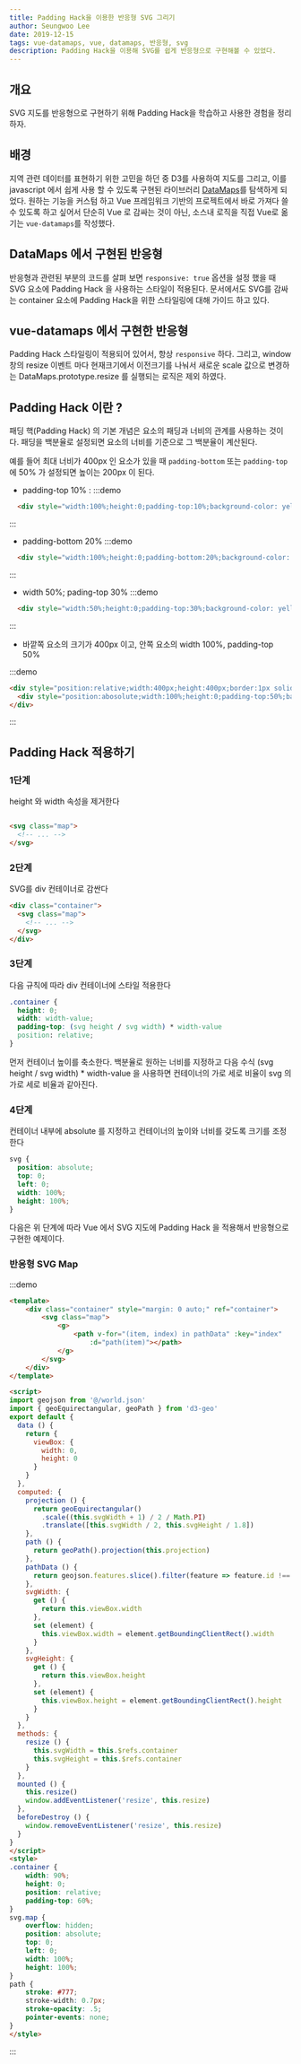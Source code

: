 ```yaml
---
title: Padding Hack을 이용한 반응형 SVG 그리기
author: Seungwoo Lee
date: 2019-12-15
tags: vue-datamaps, vue, datamaps, 반응형, svg
description: Padding Hack을 이용해 SVG를 쉽게 반응형으로 구현해볼 수 있었다.
---
```


## 개요
SVG 지도를 반응형으로 구현하기 위해 Padding Hack을 학습하고 사용한 경험을 정리하자.

## 배경
지역 관련 데이터를 표현하기 위한 고민을 하던 중 D3를 사용하여 지도를 그리고, 이를 javascript 에서 쉽게 사용 할 수 있도록 구현된 라이브러리 [DataMaps](https://datamaps.github.io/)를 탐색하게 되었다. 원하는 기능을 커스텀 하고 Vue 프레임워크 기반의 프로젝트에서 바로 가져다 쓸 수 있도록 하고 싶어서 단순히 Vue 로 감싸는 것이 아닌, 소스내 로직을 직접 Vue로 옮기는 `vue-datamaps`를 작성했다.

## DataMaps 에서 구현된 반응형
반응형과 관련된 부분의 코드를 살펴 보면 `responsive: true` 옵션을 설정 했을 때 SVG 요소에 Padding Hack 을 사용하는 스타일이 적용된다. 문서에서도 SVG를 감싸는 container 요소에 Padding Hack을 위한 스타일링에 대해 가이드 하고 있다. 

## vue-datamaps 에서 구현한 반응형
Padding Hack 스타일링이 적용되어 있어서, 항상 `responsive` 하다. 그리고, window 창의 resize 이벤트 마다 현재크기에서 이전크기를 나눠서 새로운 scale 값으로 변경하는 DataMaps.prototype.resize 를 실행되는 로직은 제외 하였다. 

## Padding Hack 이란 ?
패딩 핵(Padding Hack) 의 기본 개념은 요소의 패딩과 너비의 관계를 사용하는 것이다. 패딩을 백분율로 설정되면 요소의 너비를 기준으로 그 백분율이 계산된다. 

예를 들어 최대 너비가 400px 인 요소가 있을 때 `padding-bottom` 또는 `padding-top`에 50% 가 설정되면 높이는 200px 이 된다.

* padding-top 10% :
:::demo
```html
  <div style="width:100%;height:0;padding-top:10%;background-color: yellow;"></div>
```
:::

* padding-bottom 20%
:::demo
```html
  <div style="width:100%;height:0;padding-bottom:20%;background-color: yellow;"></div>
```
:::

* width 50%; pading-top 30%
:::demo
```html
  <div style="width:50%;height:0;padding-top:30%;background-color: yellow;"></div>
```
:::

* 바깥쪽 요소의 크기가 400px 이고, 안쪽 요소의 width 100%, padding-top 50%

:::demo
```html
<div style="position:relative;width:400px;height:400px;border:1px solid;">
  <div style="position:abosolute;width:100%;height:0;padding-top:50%;background-color: yellow;"></div>
</div>
```
:::

## Padding Hack 적용하기

### 1단계
height 와 width 속성을 제거한다 
```html

<svg class="map">
  <!-- ... -->
</svg>

```

### 2단계
SVG를 div 컨테이너로 감싼다 

```html
<div class="container">
  <svg class="map">
    <!-- ... -->
  </svg>
</div>
```


### 3단계 
다음 규칙에 따라 div 컨테이너에 스타일 적용한다 
```css
.container {
  height: 0;
  width: width-value;
  padding-top: (svg height / svg width) * width-value
  position: relative;
}
```
먼저 컨테이너 높이를 축소한다. 백분율로 원하는 너비를 지정하고 다음 수식 (svg height / svg width) * width-value 을 사용하면 컨테이너의 가로 세로 비율이 svg 의 가로 세로 비율과 같아진다. 

### 4단계 
컨테이너 내부에 absolute 를 지정하고 컨테이너의 높이와 너비를 갖도록 크기를 조정한다 
```css
svg {
  position: absolute;
  top: 0;
  left: 0;
  width: 100%;
  height: 100%;
}

```

다음은 위 단계에 따라 Vue 에서 SVG 지도에 Padding Hack 을 적용해서 반응형으로 구현한 예제이다.

### 반응형 SVG Map

:::demo
```html
<template>
    <div class="container" style="margin: 0 auto;" ref="container">
        <svg class="map">
            <g>
                <path v-for="(item, index) in pathData" :key="index"
                    :d="path(item)"></path>
            </g>
        </svg>
    </div>
</template>

<script>
import geojson from '@/world.json'
import { geoEquirectangular, geoPath } from 'd3-geo'
export default {
  data () {
    return {
      viewBox: {
        width: 0,
        height: 0
      }
    }
  },
  computed: {
    projection () {
      return geoEquirectangular()
        .scale((this.svgWidth + 1) / 2 / Math.PI)
        .translate([this.svgWidth / 2, this.svgHeight / 1.8])
    },
    path () {
      return geoPath().projection(this.projection)
    },
    pathData () {
      return geojson.features.slice().filter(feature => feature.id !== 'ATA')
    },
    svgWidth: {
      get () {
        return this.viewBox.width
      },
      set (element) {
        this.viewBox.width = element.getBoundingClientRect().width
      }
    },
    svgHeight: {
      get () {
        return this.viewBox.height
      },
      set (element) {
        this.viewBox.height = element.getBoundingClientRect().height
      }
    }
  },
  methods: {
    resize () {
      this.svgWidth = this.$refs.container
      this.svgHeight = this.$refs.container
    }
  },
  mounted () {
    this.resize()
    window.addEventListener('resize', this.resize)
  },
  beforeDestroy () {
    window.removeEventListener('resize', this.resize)
  }
}
</script>
<style>
.container {
    width: 90%;
    height: 0;
    position: relative;
    padding-top: 60%;
}
svg.map {
    overflow: hidden;
    position: absolute;
    top: 0;
    left: 0;
    width: 100%;
    height: 100%;
}
path {
    stroke: #777;
    stroke-width: 0.7px;
    stroke-opacity: .5;
    pointer-events: none;
}
</style>

```
:::



<script>
import geojson from '../.vuepress/world.json'
import { geoEquirectangular, geoPath } from 'd3-geo'
export default {
  data () {
    return {
      viewBox: {
        width: 0,
        height: 0
      }
    }
  },
  computed: {
    projection () {
      return geoEquirectangular()
        .scale((this.svgWidth + 1) / 2 / Math.PI)
        .translate([this.svgWidth / 2, this.svgHeight / 1.8])
    },
    path () {
      return geoPath().projection(this.projection)
    },
    pathData () {
      return geojson.features.slice().filter(feature => feature.id !== 'ATA')
    },
    svgWidth: {
      get () {
        return this.viewBox.width
      },
      set (element) {
        this.viewBox.width = element.getBoundingClientRect().width
      }
    },
    svgHeight: {
      get () {
        return this.viewBox.height
      },
      set (element) {
        this.viewBox.height = element.getBoundingClientRect().height
      }
    }
  },
  methods: {
    resize () {
      this.svgWidth = this.$refs.container
      this.svgHeight = this.$refs.container
    }
  },
  updated () {
    this.resize()
  },
  mounted () {
    if (this.$refs.container) this.resize()
    window.addEventListener('resize', this.resize)
  },
  beforeDestroy () {
    window.removeEventListener('resize', this.resize)
  }
}
</script>
<style>
.container {
    width: 90%;
    height: 0;
    position: relative;
    padding-top: 60%;
}
svg.map {
    overflow: hidden;
    position: absolute;
    top: 0;
    left: 0;
    width: 100%;
    height: 100%;
}
path {
    stroke: #777;
    stroke-width: 0.7px;
    stroke-opacity: .5;
    pointer-events: none;
}
</style>

